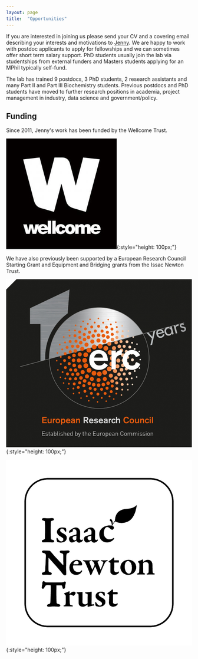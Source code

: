 ```yaml
---
layout: page
title:  "Opportunities"
---
```


If you are interested in joining us please send your CV and a covering email describing your interests and motivations to [Jenny](mailto:jlg38@cam.ac.uk). We are happy to work with postdoc applicants to apply for fellowships and we can sometimes offer short term salary support. PhD students usually join the lab via studentships from external funders and Masters students applying for an MPhil typically self-fund. 

The lab has trained 9 postdocs, 3 PhD students, 2 research assistants and many Part II and Part III Biochemistry students. Previous postdocs and PhD students have moved to further research positions in academia, project management in industry, data science and government/policy.


Funding
-------

Since 2011, Jenny's work has been funded by the Wellcome Trust.

![Wellcome Logo](images/wellcome.jpg){:style="height: 100px;"}

We have also previously been supported by a European Research Council Starting Grant and Equipment and Bridging grants from the Issac Newton Trust.

![ERC Logo](images/erc.jpg){:style="height: 100px;"}

![INT Logo](images/INTwordapple.png){:style="height: 100px;"}
